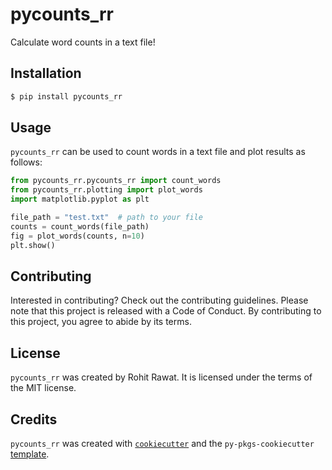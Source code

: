 # pycounts_rr

Calculate word counts in a text file!

## Installation

```bash
$ pip install pycounts_rr
```

## Usage

`pycounts_rr` can be used to count words in a text file and plot results
as follows:

```python
from pycounts_rr.pycounts_rr import count_words
from pycounts_rr.plotting import plot_words
import matplotlib.pyplot as plt

file_path = "test.txt"  # path to your file
counts = count_words(file_path)
fig = plot_words(counts, n=10)
plt.show()
```

## Contributing

Interested in contributing? Check out the contributing guidelines. Please note that this project is released with a Code of Conduct. By contributing to this project, you agree to abide by its terms.

## License

`pycounts_rr` was created by Rohit Rawat. It is licensed under the terms of the MIT license.

## Credits

`pycounts_rr` was created with [`cookiecutter`](https://cookiecutter.readthedocs.io/en/latest/) and the `py-pkgs-cookiecutter` [template](https://github.com/py-pkgs/py-pkgs-cookiecutter).
